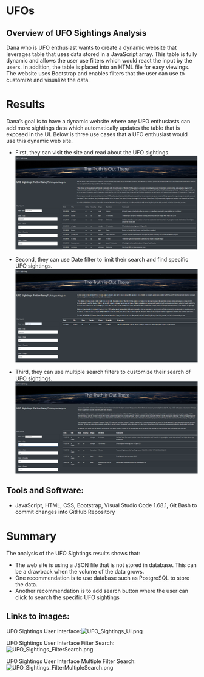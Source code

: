 # UFOs

## Overview of UFO Sightings Analysis

Dana who is UFO enthusiast wants to create a dynamic website that leverages table that uses data stored in a JavaScript array. This table is fully dynamic and allows the user use filters which would react the input by the users. In addition, the table is placed into an HTML file for easy viewings. The website uses Bootstrap and enables filters that the user can use to customize and visualize the data.

# Results
Dana’s goal is to have a dynamic website where any UFO enthusiasts can add more sightings data which automatically updates the table that is exposed in the UI. Below is three use cases that a UFO enthusiast would use this dynamic web site.
- First, they can visit the site and read about the UFO sightings.<br>
  ![ UFO Sightings User Interface](/Resources/UFO_Sightings_UI.png)<br>

- Second, they can use Date filter to limit their search and find specific UFO sightings.<br>
  ![ UFO Sightings User Interface Filter Search](/Resources/UFO_Sightings_FilterSearch.png)<br>

- Third, they can use multiple search filters to customize their search of UFO sightings.<br>
   ![ UFO Sightings User Interface Multiple Filter Search](/Resources/UFO_Sightings_FilterMultipleSearch.png)<br>

## Tools and Software: 
- JavaScript, HTML, CSS, Bootstrap, Visual Studio Code 1.68.1, Git Bash to commit changes into GitHub Repository


# Summary

The analysis of the UFO Sightings results shows that:
- The web site is using a JSON file that is not stored in database. This can be a drawback when the volume of the data grows.
- One recommendation is to use database such as PostgreSQL to store the data.
- Another recommendation is to add search button where the user can click to search the specific UFO sightings 


## Links to images:
UFO Sightings User Interface:![UFO_Sightings_UI.png](https://github.com/bariir/UFOs/tree/main/Resources/UFO_Sightings_UI.png?raw=true)

UFO Sightings User Interface Filter Search:![UFO_Sightings_FilterSearch.png](https://github.com/bariir/UFOs/tree/main/Resources/UFO_Sightings_FilterSearch.png?raw=true)

UFO Sightings User Interface Multiple Filter Search:![UFO_Sightings_FilterMultipleSearch.png](https://github.com/bariir/UFOs/tree/main/Resources/UFO_Sightings_FilterMultipleSearch.png?raw=true)

